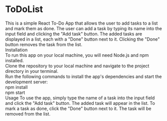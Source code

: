 # ToDoList
This is a simple React To-Do App that allows the user to add tasks to a list and mark them as done. The user can add a task by typing its name into the input field and clicking the "Add task" button. The added tasks are displayed in a list, each with a "Done" button next to it. Clicking the "Done" button removes the task from the list.
<br />
Installation <br />
To run this app on your local machine, you will need Node.js and npm installed.<br /> Clone the repository to your local machine and navigate to the project directory in your terminal.<br /> Run the following commands to install the app's dependencies and start the development server:<br />
npm install<br />
npm start<br />
Usage
To use the app, simply type the name of a task into the input field and click the "Add task" button. The added task will appear in the list. To mark a task as done, click the "Done" button next to it. The task will be removed from the list.
